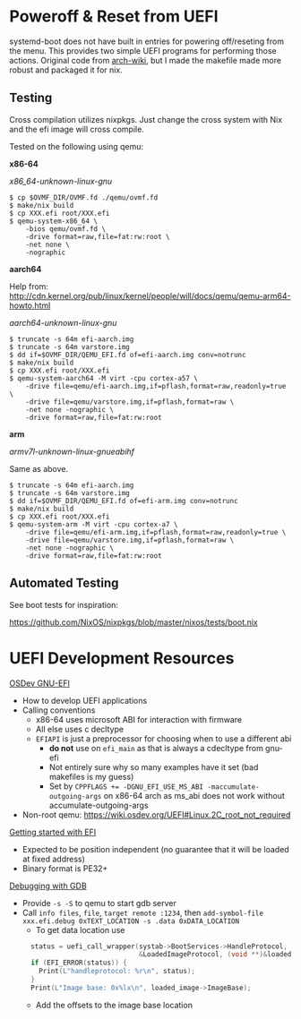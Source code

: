 # Poweroff & Reset from UEFI

systemd-boot does not have built in entries for powering off/reseting from the menu. This provides two simple UEFI programs for performing those actions. Original code from [arch-wiki](https://bbs.archlinux.org/viewtopic.php?id=245434), but I made the makefile made more robust and packaged it for nix.

## Testing

Cross compilation utilizes nixpkgs. Just change the cross system with Nix and the efi image will cross compile.

Tested on the following using qemu:

**x86-64**

*x86_64-unknown-linux-gnu*

```
$ cp $OVMF_DIR/OVMF.fd ./qemu/ovmf.fd
$ make/nix build
$ cp XXX.efi root/XXX.efi
$ qemu-system-x86_64 \
    -bios qemu/ovmf.fd \
    -drive format=raw,file=fat:rw:root \
    -net none \
    -nographic
```

**aarch64**

Help from: http://cdn.kernel.org/pub/linux/kernel/people/will/docs/qemu/qemu-arm64-howto.html

*aarch64-unknown-linux-gnu*

```
$ truncate -s 64m efi-aarch.img
$ truncate -s 64m varstore.img
$ dd if=$OVMF_DIR/QEMU_EFI.fd of=efi-aarch.img conv=notrunc
$ make/nix build
$ cp XXX.efi root/XXX.efi
$ qemu-system-aarch64 -M virt -cpu cortex-a57 \
    -drive file=qemu/efi-aarch.img,if=pflash,format=raw,readonly=true \
    -drive file=qemu/varstore.img,if=pflash,format=raw \
    -net none -nographic \
    -drive format=raw,file=fat:rw:root
```

**arm**

*armv7l-unknown-linux-gnueabihf*

Same as above.

```
$ truncate -s 64m efi-aarch.img
$ truncate -s 64m varstore.img
$ dd if=$OVMF_DIR/QEMU_EFI.fd of=efi-arm.img conv=notrunc
$ make/nix build
$ cp XXX.efi root/XXX.efi
$ qemu-system-arm -M virt -cpu cortex-a7 \
    -drive file=qemu/efi-arm.img,if=pflash,format=raw,readonly=true \
    -drive file=qemu/varstore.img,if=pflash,format=raw \
    -net none -nographic \
    -drive format=raw,file=fat:rw:root
```

## Automated Testing

See boot tests for inspiration:

https://github.com/NixOS/nixpkgs/blob/master/nixos/tests/boot.nix

# UEFI Development Resources

[OSDev GNU-EFI](https://wiki.osdev.org/GNU-EFI)

* How to develop UEFI applications
* Calling conventions
    * x86-64 uses microsoft ABI for interaction with firmware
    * All else uses c decltype
    * `EFIAPI` is just a preprocessor for choosing when to use a different abi
        * **do not** use on `efi_main` as that is always a cdecltype from gnu-efi
        * Not entirely sure why so many examples have it set (bad makefiles is my guess)
        * Set by `CPPFLAGS += -DGNU_EFI_USE_MS_ABI -maccumulate-outgoing-args` on x86-64 arch as ms_abi does not work without accumulate-outgoing-args
* Non-root qemu: https://wiki.osdev.org/UEFI#Linux.2C_root_not_required

[Getting started with EFI](https://krinkinmu.github.io/2020/10/11/efi-getting-started.html)

* Expected to be position independent (no guarantee that it will be loaded at fixed address)
* Binary format is PE32+

[Debugging with GDB](https://wiki.osdev.org/Debugging_UEFI_applications_with_GDB)

* Provide `-s -S` to qemu to start gdb server
* Call `info files`, `file`, `target remote :1234`, then `add-symbol-file xxx.efi.debug 0xTEXT_LOCATION -s .data 0xDATA_LOCATION`
    * To get data location use
    ```c
      status = uefi_call_wrapper(systab->BootServices->HandleProtocol, 3, image,
                                 &LoadedImageProtocol, (void **)&loaded_image);
      if (EFI_ERROR(status)) {
        Print(L"handleprotocol: %r\n", status);
      }
      Print(L"Image base: 0x%lx\n", loaded_image->ImageBase);
    ```
    * Add the offsets to the image base location
